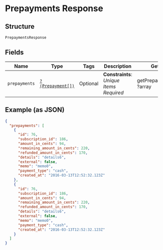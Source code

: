 
# Prepayments Response

## Structure

`PrepaymentsResponse`

## Fields

| Name | Type | Tags | Description | Getter | Setter |
|  --- | --- | --- | --- | --- | --- |
| `prepayments` | [`?(Prepayment[])`](../../doc/models/prepayment.md) | Optional | **Constraints**: *Unique Items Required* | getPrepayments(): ?array | setPrepayments(?array prepayments): void |

## Example (as JSON)

```json
{
  "prepayments": [
    {
      "id": 76,
      "subscription_id": 186,
      "amount_in_cents": 94,
      "remaining_amount_in_cents": 220,
      "refunded_amount_in_cents": 170,
      "details": "details6",
      "external": false,
      "memo": "memo0",
      "payment_type": "cash",
      "created_at": "2016-03-13T12:52:32.123Z"
    },
    {
      "id": 76,
      "subscription_id": 186,
      "amount_in_cents": 94,
      "remaining_amount_in_cents": 220,
      "refunded_amount_in_cents": 170,
      "details": "details6",
      "external": false,
      "memo": "memo0",
      "payment_type": "cash",
      "created_at": "2016-03-13T12:52:32.123Z"
    }
  ]
}
```

